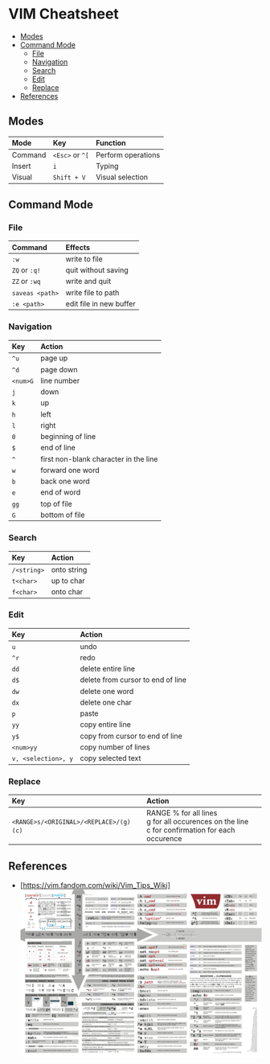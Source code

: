 # VIM Cheatsheet
* [Modes](#modes)
* [Command Mode](#command-mode)
  * [File](#file)
  * [Navigation](#navigation)
  * [Search](#search)
  * [Edit](#edit)
  * [Replace](#replace)
* [References](#references)

## Modes
| Mode | Key | Function
|:--   |:--     |:--
| Command | `<Esc>` or `^[` | Perform operations
| Insert | `i` | Typing
| Visual | `Shift + V` | Visual selection

## Command Mode
### File
| Command | Effects
|:--|:--
| `:w` | write to file
| `ZQ` or `:q!` | quit without saving
| `ZZ` or `:wq` | write and quit
| `saveas <path>` | write file to path
| `:e <path>` | edit file in new buffer

### Navigation
| Key | Action
|:--|:--
| `^u` | page up
| `^d` | page down
| `<num>G` | line number
| `j` | down
| `k` | up
| `h` | left
| `l` | right
| `0` | beginning of line
| `$` | end of line
| `^` | first non-blank character in the line
| `w` | forward one word
| `b` | back one word
| `e` | end of word
| `gg` | top of file
| `G` | bottom of file

### Search
| Key | Action
|:--|:--
| `/<string>` | onto string
| `t<char>` | up to char
| `f<char>` | onto char

### Edit
| Key | Action
|:--|:--
| `u` | undo
| `^r` | redo
| `dd` | delete entire line
| `d$` | delete from cursor to end of line
| `dw` | delete one word
| `dx` | delete one char
| `p` | paste
| `yy` | copy entire line
| `y$` | copy from cursor to end of line
| `<num>yy` | copy number of lines
| `v, <selection>, y` | copy selected text

### Replace
| Key | Action
|:--|:--
| `<RANGE>s/<ORIGINAL>/<REPLACE>/(g)(c)` | RANGE % for all lines<br>g for all occurences on the line<br>c for confirmation for each occurence

## References
* [https://vim.fandom.com/wiki/Vim_Tips_Wiki]
![vimcheatsheet](https://github.com/mythspal/dev/raw/master/vim/vimcheatsheet.png)
